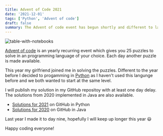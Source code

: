 ```yaml
---
title: Advent of Code 2021
date: '2021-12-01'
tags: ['Python', 'Advent of code']
draft: false
summary: The Advent of code event has begun shortly and different to last years event im using Python to solve the puzzles.
---
```


![table-with-notebooks](/static/blog/2021-12-07-advent-of-code.png 'advent of code pair programming')

[Advent of code](https://adventofcode.com/) is an yearly recurring event which gives you 25 puzzles to solve in an programming language of your choice. Each day another puzzle is made available.

This year my girlfriend joined me in solving the puzzles.
Different to the year before I decided to progamming in [Python](https://www.python.org/) as I haven't used this langunge before and we both wanted to start at the same level.

I will publish my solution in my GitHub repositoy with at least one day delay. The solutions from 2020 implemented in Java are also available.

- [Solutions for 2021](https://github.com/CNoetzel/AdventOfCode2021) on GitHub in Python
- [Solutions for 2020](https://github.com/CNoetzel/AdventOfCode2020) on GitHub in Java

Last year I made it to day nine, hopefully I will keep up longer this year 😃

Happy coding everyone!
